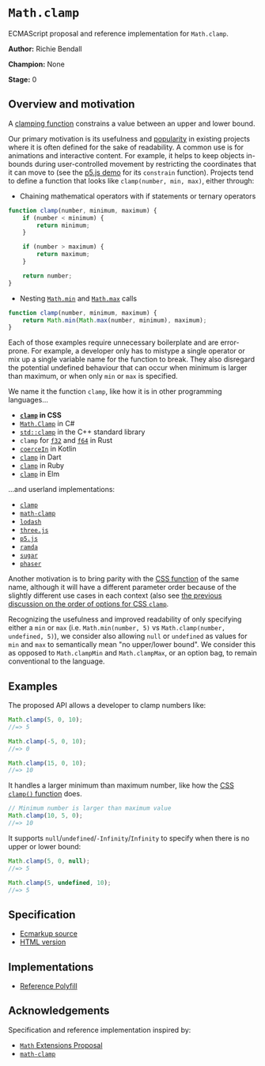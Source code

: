 # `Math.clamp`

ECMAScript proposal and reference implementation for `Math.clamp`.

**Author:** Richie Bendall

**Champion:** None

**Stage:** 0

## Overview and motivation

A [clamping function](https://en.wikipedia.org/wiki/Clamping_(graphics)) constrains a value between an upper and lower bound.

Our primary motivation is its usefulness and [popularity](https://github.com/search?q=clamp+language%3AJavaScript+&type=code) in existing projects where it is often defined for the sake of readability. A common use is for animations and interactive content. For example, it helps to keep objects in-bounds during user-controlled movement by restricting the coordinates that it can move to (see the [p5.js demo](https://p5js.org/reference/#/p5/constrain) for its `constrain` function). Projects tend to define a function that looks like `clamp(number, min, max)`, either through:

- Chaining mathematical operators with if statements or ternary operators

```js
function clamp(number, minimum, maximum) {
	if (number < minimum) {
		return minimum;
	}

	if (number > maximum) {
		return maximum;
	}

	return number;
}
```

- Nesting [`Math.min`][math-min] and [`Math.max`][math-max] calls

```js
function clamp(number, minimum, maximum) {
	return Math.min(Math.max(number, minimum), maximum);
}
```

Each of those examples require unnecessary boilerplate and are error-prone. For example, a developer only has to mistype a single operator or mix up a single variable name for the function to break. They also disregard the potential undefined behaviour that can occur when minimum is larger than maximum, or when only `min` or `max` is specified.

We name it the function `clamp`, like how it is in other programming languages...

- **[`clamp`][css-clamp] in CSS**
- [`Math.Clamp`](https://docs.microsoft.com/en-us/dotnet/api/system.math.clamp?view=netcore-2.0) in C#
- [`std::clamp`](https://en.cppreference.com/w/cpp/algorithm/clamp) in the C++ standard library
- `clamp` for [`f32`](https://doc.rust-lang.org/std/primitive.f32.html#method.clamp) and [`f64`](https://doc.rust-lang.org/std/primitive.f64.html#method.clamp) in Rust
- [`coerceIn`](https://kotlinlang.org/api/latest/jvm/stdlib/kotlin.ranges/coerce-in.html) in Kotlin
- [`clamp`](https://api.dart.dev/stable/2.14.4/dart-core/num/clamp.html) in Dart
- [`clamp`](https://ruby-doc.org/core-2.4.0/Comparable.html#method-i-clamp) in Ruby
- [`clamp`](https://package.elm-lang.org/packages/elm/core/latest/Basics#clamp) in Elm

...and userland implementations:

- [`clamp`](https://github.com/hughsk/clamp/blob/377851f0cca9f3f134b53881e294782cccdae4d8/index.js#L3-L7)
- [`math-clamp`][math-clamp]
- [`lodash`](https://github.com/lodash/lodash/blob/bb7c95947914d12af5f79e7369dd59ce29bc61a8/clamp.js)
- [`three.js`](https://github.com/mrdoob/three.js/blob/431baa0a0e808637df959aa547c98e0b2380bdbe/src/math/MathUtils.js#L43-L47)
- [`p5.js`](https://github.com/processing/p5.js/blob/098f36ded792fca894fdfd947d3293db5bb35e79/src/math/calculation.js#L111-L114)
- [`ramda`](https://github.com/ramda/ramda/blob/6b6a85d3fe30ac1a41ac05734be9f61bd92325e5/source/clamp.js#L23-L32)
- [`sugar`](https://github.com/andrewplummer/Sugar/blob/3ca57818332473b601434001ac1445552d7753ff/lib/range.js#L164-L178)
- [`phaser`](https://github.com/photonstorm/phaser/blob/29ada646e00ebdd375a31eee871be5b10286ba46/src/math/Clamp.js#L19-L22)

Another motivation is to bring parity with the [CSS function][css-clamp] of the same name, although it will have a different parameter order because of the slightly different use cases in each context (also see [the previous discussion on the order of options for CSS `clamp`](https://github.com/w3c/csswg-drafts/issues/2519#issuecomment-387803089).

Recognizing the usefulness and improved readability of only specifying either a `min` or `max` (i.e. `Math.min(number, 5)` vs `Math.clamp(number, undefined, 5)`), we consider also allowing `null` or `undefined` as values for `min` and `max` to semantically mean "no upper/lower bound". We consider this as opposed to `Math.clampMin` and `Math.clampMax`, or an option bag, to remain conventional to the language.

## Examples

The proposed API allows a developer to clamp numbers like:

```js
Math.clamp(5, 0, 10);
//=> 5

Math.clamp(-5, 0, 10);
//=> 0

Math.clamp(15, 0, 10);
//=> 10
```

It handles a larger minimum than maximum number, like how the [CSS `clamp()` function][css-clamp-spec] does.

```js
// Minimum number is larger than maximum value
Math.clamp(10, 5, 0);
//=> 10
```

It supports `null`/`undefined`/`-Infinity`/`Infinity` to specify when there is no upper or lower bound:

```js
Math.clamp(5, 0, null);
//=> 5

Math.clamp(5, undefined, 10);
//=> 5
```

## Specification

- [Ecmarkup source](spec.html)
- [HTML version](https://richienb.github.io/proposal-math-clamp)

## Implementations

- [Reference Polyfill](polyfill.js)

## Acknowledgements

Specification and reference implementation inspired by:
- [`Math` Extensions Proposal](https://github.com/rwaldron/proposal-math-extensions)
- [`math-clamp`][math-clamp]

[math-clamp]: https://github.com/sindresorhus/math-clamp/blob/3897064dd3e9711a2e47e891d0aa7eb66ccdcef8/index.js#L1-L15
[math-min]: https://developer.mozilla.org/en-US/docs/Web/JavaScript/Reference/Global_Objects/Math/min
[math-max]: https://developer.mozilla.org/en-US/docs/Web/JavaScript/Reference/Global_Objects/Math/max
[css-clamp]: https://developer.mozilla.org/en-US/docs/Web/CSS/clamp()
[css-clamp-spec]: https://drafts.csswg.org/css-values/#funcdef-clamp
